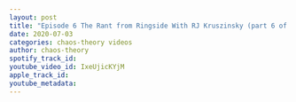 ```yaml
---
layout: post
title: "Episode 6 The Rant from Ringside With RJ Kruszinsky (part 6 of 8)"
date: 2020-07-03
categories: chaos-theory videos
author: chaos-theory
spotify_track_id: 
youtube_video_id: IxeUjicKYjM
apple_track_id: 
youtube_metadata: 
---
```

